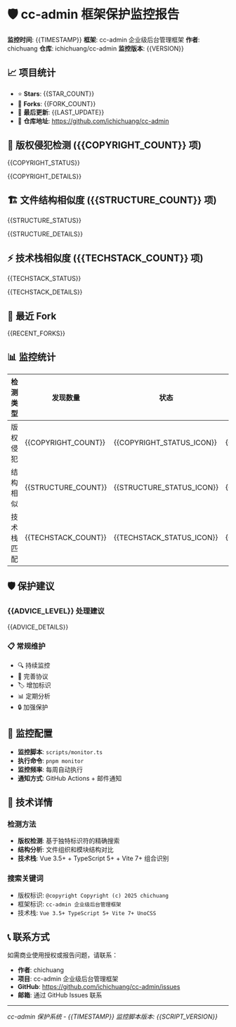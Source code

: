 <!--
  @copyright Copyright (c) 2025 chichuang
  @license 自定义商业限制许可证
  @description cc-admin 企业级后台管理框架 - 监控报告模板
  本文件受版权保护，商业使用需要授权。
-->

# 🛡️ cc-admin 框架保护监控报告

**监控时间**: {{TIMESTAMP}}
**框架**: cc-admin 企业级后台管理框架
**作者**: chichuang
**仓库**: ichichuang/cc-admin
**监控版本**: {{VERSION}}

## 📈 项目统计

- ⭐ **Stars**: {{STAR_COUNT}}
- 🍴 **Forks**: {{FORK_COUNT}}
- 📅 **最后更新**: {{LAST_UPDATE}}
- 🔗 **仓库地址**: https://github.com/ichichuang/cc-admin

## 🚨 版权侵犯检测 ({{COPYRIGHT_COUNT}} 项)

{{COPYRIGHT_STATUS}}

{{COPYRIGHT_DETAILS}}

## 🏗️ 文件结构相似度 ({{STRUCTURE_COUNT}} 项)

{{STRUCTURE_STATUS}}

{{STRUCTURE_DETAILS}}

## ⚡ 技术栈相似度 ({{TECHSTACK_COUNT}} 项)

{{TECHSTACK_STATUS}}

{{TECHSTACK_DETAILS}}

## 🍴 最近 Fork

{{RECENT_FORKS}}

## 📊 监控统计

| 检测类型   | 发现数量            | 状态                      | 风险等级           |
| ---------- | ------------------- | ------------------------- | ------------------ |
| 版权侵犯   | {{COPYRIGHT_COUNT}} | {{COPYRIGHT_STATUS_ICON}} | {{COPYRIGHT_RISK}} |
| 结构相似   | {{STRUCTURE_COUNT}} | {{STRUCTURE_STATUS_ICON}} | {{STRUCTURE_RISK}} |
| 技术栈匹配 | {{TECHSTACK_COUNT}} | {{TECHSTACK_STATUS_ICON}} | {{TECHSTACK_RISK}} |

## 🛡️ 保护建议

### {{ADVICE_LEVEL}} 处理建议

{{ADVICE_DETAILS}}

### 📋 常规维护

- 🔍 持续监控
- 📄 完善协议
- 🏷️ 增加标识
- 📊 定期分析
- 🔒 加强保护

## 📝 监控配置

- **监控脚本**: `scripts/monitor.ts`
- **执行命令**: `pnpm monitor`
- **监控频率**: 每周自动执行
- **通知方式**: GitHub Actions + 邮件通知

## 🔧 技术详情

### 检测方法

- **版权检测**: 基于独特标识符的精确搜索
- **结构分析**: 文件组织和模块结构对比
- **技术栈**: Vue 3.5+ + TypeScript 5+ + Vite 7+ 组合识别

### 搜索关键词

- 版权标识: `@copyright Copyright (c) 2025 chichuang`
- 框架标识: `cc-admin 企业级后台管理框架`
- 技术栈: `Vue 3.5+ TypeScript 5+ Vite 7+ UnoCSS`

## 📞 联系方式

如需商业使用授权或报告问题，请联系：

- **作者**: chichuang
- **项目**: cc-admin 企业级后台管理框架
- **GitHub**: https://github.com/ichichuang/cc-admin/issues
- **邮箱**: 通过 GitHub Issues 联系

---

_cc-admin 保护系统 - {{TIMESTAMP}}_
_监控脚本版本: {{SCRIPT_VERSION}}_
